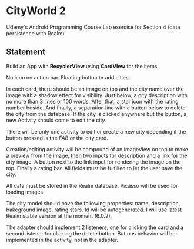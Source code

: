 # CityWorld 2
Udemy's Android Programming Course Lab exercise for Section 4 (data persistence with Realm)

## Statement
Build an App with <b>RecyclerView</b> using <b>CardView</b> for the items. 

No icon on action bar. Floating button to add cities. 

In each card, there should be an image on top and the city name over the image with a shadow effect for visibility. Just below, a city description with no more than 3 lines or 100 words. After that, a star icon with the rating number beside. And finally, a separation line with a button below to delete the city from the database. If the city is clicked anywhere but the button, a new Activity should come to edit the city.

There will be only one activity to edit or create a new city depending if the button pressed is the <i>FAB</i> or the city card.

Creation/editing activity will be compound of an ImageView on top to make a preview from the image, then two inputs for description and a link for the city image. A button next to the link input for rendering the image on the top. Finally a rating bar. All fields must be fulfilled to let the user save the city.

All data must be stored in the Realm database. Picasso will be used for loading images.

The city model should have the following properties: name, description, bakcground image, rating stars. Id will be autogenerated. I will use latest Realm stable version at the moment (6.0.2).

The adapter should implement 2 listeners, one for clicking the card and a second listener for clicking the delete button. Buttons behavior will be implemented in the activity, not in the adapter.

